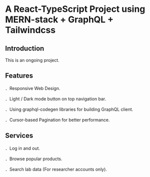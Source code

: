 # A React-TypeScript Project using MERN-stack + GraphQL + Tailwindcss

## Introduction

This is an ongoing project.

## Features

．Responsive Web Design.

．Light / Dark mode button on top navigation bar.

．Using graphql-codegen libraries for building GraphQL client.

．Cursor-based Pagination for better performance.

## Services

．Log in and out.

．Browse popular products.

．Search lab data (For researcher accounts only).

